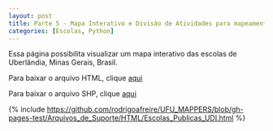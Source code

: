 ```yaml
---
layout: post
title: Parte 5 - Mapa Interativo e Divisão de Atividades para mapeamento
categories: [Escolas, Python]
---
```


Essa página possibilita visualizar um mapa interativo das escolas de Uberlândia, Minas Gerais, Brasil. 

Para baixar o arquivo HTML, clique [aqui]()

Para baixar o arquivo SHP, clique [aqui]()

{% include https://github.com/rodrigoafreire/UFU_MAPPERS/blob/gh-pages-test/Arquivos_de_Suporte/HTML/Escolas_Publicas_UDI.html %}

